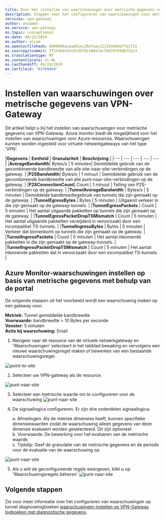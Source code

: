 ```yaml
---
title: Over het instellen van waarschuwingen over metrische gegevens voor Azure VPN-Gateway
description: Stappen voor het configureren van waarschuwingen over metrische gegevens van VPN-Gateway
services: vpn-gateway
author: anzaman
ms.service: vpn-gateway
ms.topic: conceptional
ms.date: 04/22/2019
ms.author: alzam
ms.openlocfilehash: 890b096acba601ec20efaac21155da84e77a1f31
ms.sourcegitcommit: 37343b814fe3c95f8c10defac7b876759d6752c3
ms.translationtype: MT
ms.contentlocale: nl-NL
ms.lasthandoff: 04/24/2019
ms.locfileid: "63769464"
---
```

# <a name="setting-up-alerts-on-vpn-gateway-metrics"></a>Instellen van waarschuwingen over metrische gegevens van VPN-Gateway

Dit artikel helpt u bij het instellen van waarschuwingen voor metrische gegevens van VPN-Gateway. Azure monitor biedt de mogelijkheid voor het instellen van waarschuwingen voor Azure-resources. Waarschuwingen kunnen worden ingesteld voor virtuele netwerkgateways van het type 'VPN'.


|**Gegevens**   | **Eenheid** | **Granulariteit** | **Beschrijving** | 
|---       | ---        | ---       | ---            | ---       |
|**AverageBandwidth**| Bytes/s  | 5 minuten| Gemiddelde gebruik van de gecombineerde bandbreedte van alle site-naar-site-verbindingen op de gateway.     |
|**P2SBandwidth**| Bytes/s  | 1 minuut  | Gemiddelde gebruik van de gecombineerde bandbreedte van alle punt-naar-site-verbindingen op de gateway.    |
|**P2SConnectionCount**| Count  | 1 minuut  | Telling van P2S-verbindingen op de gateway.   |
|**TunnelAverageBandwidth** | Bytes/s    | 5 minuten  | Gemiddelde bandbreedtegebruik van tunnels die zijn gemaakt op de gateway. |
|**TunnelEgressBytes** | Bytes | 5 minuten | Uitgaand verkeer in die zijn gemaakt op de gateway-tunnels.   |
|**TunnelEgressPackets** | Count | 5 minuten | Het aantal uitgaande pakketten op tunnels die zijn gemaakt op de gateway.   |
|**TunnelEgressPacketDropTSMismatch** | Count | 5 minuten | Het aantal uitgaande pakketten verwijderd in veroorzaakt door een incompatibel TS-tunnels. |
|**TunnelIngressBytes** | Bytes | 5 minuten | Verkeer dat binnenkomt op tunnels die zijn gemaakt op de gateway.   |
|**TunnelIngressPackets** | Count | 5 minuten | Het aantal inkomende pakketten in die zijn gemaakt op de gateway-tunnels.   |
|**TunnelIngressPacketDropTSMismatch** | Count | 5 minuten | Het aantal inkomende pakketten dat in veroorzaakt door een incompatibel TS-tunnels. |


## <a name="setup"></a>Azure Monitor-waarschuwingen instellen op basis van metrische gegevens met behulp van de portal

De volgende stappen uit het voorbeeld wordt een waarschuwing maken op een gateway voor: <br>

**Metriek:** Tunnel gemiddelde bandbreedte <br>
**Voorwaarde:** bandbreedte > 10 Bytes per seconde <br>
**Venster:** 5 minuten <br>
**Actie bij waarschuwing:** Email <br>



1. Navigeer naar de resource van de virtuele netwerkgateway en 'Waarschuwingen' selecteert in het tabblad bewaking en vervolgens een nieuwe waarschuwingsregel maken of bewerken van een bestaande waarschuwingsregel.

![point-to-site](./media/vpn-gateway-howto-setup-alerts-virtual-network-gateway-metric/metric-alert1.png "Create")

2. Selecteer uw VPN-gateway als de resource.

![punt-naar-site](./media/vpn-gateway-howto-setup-alerts-virtual-network-gateway-metric/metric-alert2.png "selecteren")

3. Selecteer een metrische waarde om te configureren voor de waarschuwing ![punt-naar-site](./media/vpn-gateway-howto-setup-alerts-virtual-network-gateway-metric/metric-alert3.png "selecteren")
4. De signaallogica configureren. Er zijn drie onderdelen signaallogica:

    a. Afmetingen: Als de metriek dimensies heeft, kunnen specifieke dimensiewaarden zodat de waarschuwing alleen gegevens van deze dimensie evalueert worden geselecteerd. Dit zijn optioneel.<br>
    b. Voorwaarde: De bewerking voor het evalueren van de metrische waarde.<br>
    c. Tijdstip: Geef de granulatie van de metrische gegevens en de periode voor de evaluatie van de waarschuwing op.<br>

![punt-naar-site](./media/vpn-gateway-howto-setup-alerts-virtual-network-gateway-metric/metric-alert4.png "selecteren")

5. Als u wilt de geconfigureerde regels weergeven, klikt u op 'Waarschuwingsregels beheren' ![punt-naar-site](./media/vpn-gateway-howto-setup-alerts-virtual-network-gateway-metric/metric-alert8.png "selecteren")

## <a name="next-steps"></a>Volgende stappen

Zie voor meer informatie over het configureren van waarschuwingen op tunnel diagnoselogboeken [waarschuwingen instellen op VPN-Gateway logboeken met diagnostische gegevens](vpn-gateway-howto-setup-alerts-virtual-network-gateway-log.md).
